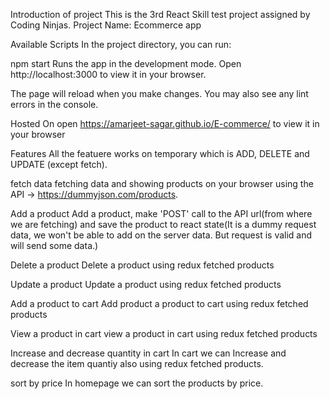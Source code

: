 Introduction of project
This is the 3rd React Skill test project assigned by Coding Ninjas. Project Name: Ecommerce app

Available Scripts
In the project directory, you can run:

npm start
Runs the app in the development mode.
Open http://localhost:3000 to view it in your browser.

The page will reload when you make changes.
You may also see any lint errors in the console.

Hosted On
open https://amarjeet-sagar.github.io/E-commerce/ to view it in your browser

Features
All the featuere works on temporary which is ADD, DELETE and UPDATE (except fetch).

fetch data
fetching data and showing products on your browser using the API -> https://dummyjson.com/products.

Add a product
Add a product, make 'POST' call to the API url(from where we are fetching) and save the product to react state(It is a dummy request data, we won't be able to add on the server data. But request is valid and will send some data.)

Delete a product
Delete a product using redux fetched products

Update a product
Update a product using redux fetched products

Add a product to cart
Add product a product to cart using redux fetched products

View a product in cart
view a product in cart using redux fetched products

Increase and decrease quantity in cart
In cart we can Increase and decrease the item quantiy also using redux fetched products.

sort by price
In homepage we can sort the products by price.
